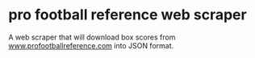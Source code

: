 pro football reference web scraper
================

A web scraper that will download box scores from www.profootballreference.com into JSON format.